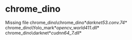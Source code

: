 # chrome_dino

Missing file
chrome_dino\chrome_dino\**darknet53.conv.74**
chrome_dino\Yolo_mark\**opencv_world411.dll**
chrome_dino\darknet\**cudnn64_7.dll**
